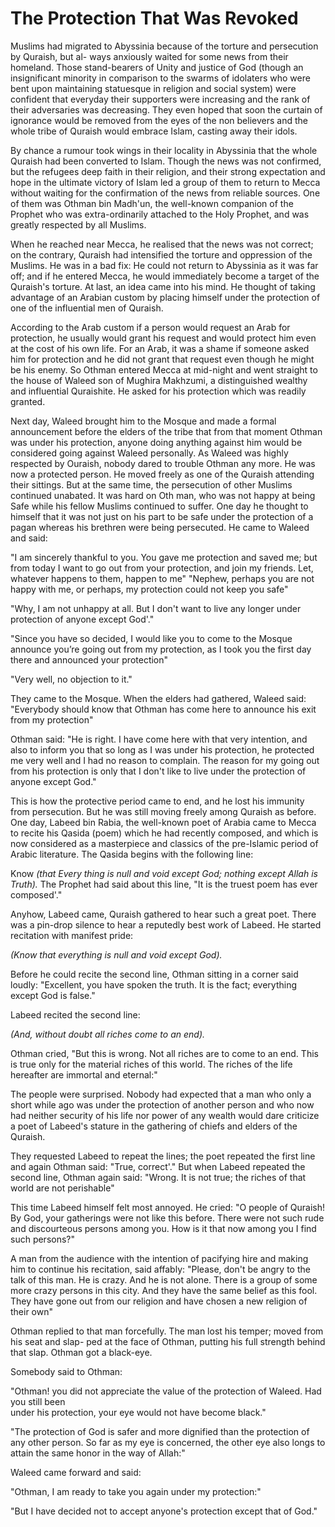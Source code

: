 The Protection That Was Revoked
===============================

Muslims had migrated to Abyssinia because of the torture and persecution
by Quraish, but al- ways anxiously waited for some news from their
homeland. Those stand-bearers of Unity and justice of God (though an
insignificant minority in comparison to the swarms of idolaters who were
bent upon maintaining statuesque in religion and social system) were
confident that everyday their supporters were increasing and the rank of
their adversaries was decreasing. They even hoped that soon the curtain
of ignorance would be removed from the eyes of the non believers and the
whole tribe of Quraish would embrace Islam, casting away their idols.

By chance a rumour took wings in their locality in Abyssinia that the
whole Quraish had been converted to Islam. Though the news was not
confirmed, but the refugees deep faith in their religion, and their
strong expectation and hope in the ultimate victory of Islam led a group
of them to return to Mecca without waiting for the confirmation of the
news from reliable sources. One of them was Othman bin Madh'un, the
well-known companion of the Prophet who was extra-ordinarily attached to
the Holy Prophet, and was greatly respected by all Muslims.

When he reached near Mecca, he realised that the news was not correct;
on the contrary, Quraish had intensified the torture and oppression of
the Muslims. He was in a bad fix: He could not return to Abyssinia as it
was far off; and if he entered Mecca, he would immediately become a
target of the Quraish's torture. At last, an idea came into his mind. He
thought of taking advantage of an Arabian custom by placing himself
under the protection of one of the influential men of Quraish.

According to the Arab custom if a person would request an Arab for
protection, he usually would grant his request and would protect him
even at the cost of his own life. For an Arab, it was a shame if someone
asked him for protection and he did not grant that request even though
he might be his enemy. So Othman entered Mecca at mid-night and went
straight to the house of Waleed son of Mughira Makhzumi, a distinguished
wealthy and influential Quraishite. He asked for his protection which
was readily granted.

Next day, Waleed brought him to the Mosque and made a formal
announcement before the elders of the tribe that from that moment Othman
was under his protection, anyone doing anything against him would be
considered going against Waleed personally. As Waleed was highly
respected by Ouraish, nobody dared to trouble Othman any more. He was
now a protected person. He moved freely as one of the Quraish attending
their sittings. But at the same time, the persecution of other Muslims
continued unabated. It was hard on Oth man, who was not happy at being
Safe while his fellow Muslims continued to suffer. One day he thought to
himself that it was not just on his part to be safe under the protection
of a pagan whereas his brethren were being persecuted. He came to Waleed
and said:

"I am sincerely thankful to you. You gave me protection and saved me;
but from today I want to go out from your protection, and join my
friends. Let, whatever happens to them, happen to me" "Nephew, perhaps
you are not happy with me, or perhaps, my protection could not keep you
safe"

"Why, I am not unhappy at all. But I don't want to live any longer under
protection of anyone except God'."

"Since you have so decided, I would like you to come to the Mosque
announce you’re going out from my protection, as I took you the first
day there and announced your protection"

"Very well, no objection to it."

They came to the Mosque. When the elders had gathered, Waleed said:
"Everybody should know that Othman has come here to announce his exit
from my protection"

Othman said: "He is right. I have come here with that very intention,
and also to inform you that so long as I was under his protection, he
protected me very well and I had no reason to complain. The reason for
my going out from his protection is only that I don't like to live under
the protection of anyone except God."

This is how the protective period came to end, and he lost his immunity
from persecution. But he was still moving freely among Quraish as
before. One day, Labeed bin Rabia, the well-known poet of Arabia came to
Mecca to recite his Qasida (poem) which he had recently composed, and
which is now considered as a masterpiece and classics of the pre-Islamic
period of Arabic literature. The Qasida begins with the following line:

Know *(that Every thing is null and void except God; nothing except
Allah is Truth).* The Prophet had said about this line, "It is the
truest poem has ever composed'."

Anyhow, Labeed came, Quraish gathered to hear such a great poet. There
was a pin-drop silence to hear a reputedly best work of Labeed. He
started recitation with manifest pride:

*(Know that everything is null and void except God).*

Before he could recite the second line, Othman sitting in a corner said
loudly: "Excellent, you have spoken the truth. It is the fact;
everything except God is false."

Labeed recited the second line:

*(And, without doubt all riches come to an end).*

Othman cried, "But this is wrong. Not all riches are to come to an end.
This is true only for the material riches of this world. The riches of
the life hereafter are immortal and eternal:"

The people were surprised. Nobody had expected that a man who only a
short while ago was under the protection of another person and who now
had neither security of his life nor power of any wealth would dare
criticize a poet of Labeed's stature in the gathering of chiefs and
elders of the Quraish.

They requested Labeed to repeat the lines; the poet repeated the first
line and again Othman said: "True, correct'." But when Labeed repeated
the second line, Othman again said: "Wrong. It is not true; the riches
of that world are not perishable"

This time Labeed himself felt most annoyed. He cried: "O people of
Quraish! By God, your gatherings were not like this before. There were
not such rude and discourteous persons among you. How is it that now
among you I find such persons?"

A man from the audience with the intention of pacifying hire and making
him to continue his recitation, said affably: "Please, don't be angry to
the talk of this man. He is crazy. And he is not alone. There is a group
of some more crazy persons in this city. And they have the same belief
as this fool. They have gone out from our religion and have chosen a new
religion of their own"

Othman replied to that man forcefully. The man lost his temper; moved
from his seat and slap- ped at the face of Othman, putting his full
strength behind that slap. Othman got a black-eye.

Somebody said to Othman:

"Othman! you did not appreciate the value of the protection of Waleed.
Had you still been  
 under his protection, your eye would not have become black."

"The protection of God is safer and more dignified than the protection
of any other person. So far as my eye is concerned, the other eye also
longs to attain the same honor in the way of Allah:"

Waleed came forward and said:

"Othman, I am ready to take you again under my protection:"

"But I have decided not to accept anyone's protection except that of
God."


